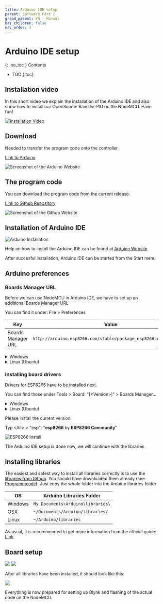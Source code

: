 ```yaml
---
title: Arduino IDE setup
parent: Software Part I
grand_parent: EN - Manual
has_children: false
nav_order: 1
---
```


# Arduino IDE setup

{: .no_toc }
Contents

* TOC
{:toc}

## Installation video


In this short video we explain the installation of the Arduino IDE and also show how to install our OpenSource Rancilio-PID on the NodeMCU. Have fun!

[![installation Video](https://img.youtube.com/vi/w7vBGSVWPrw/hqdefault.jpg)](https://www.youtube.com/watch?v=w7vBGSVWPrw)

## Download

Needed to transfer the program code onto the controller.


[Link to Arduino](https://www.arduino.cc/en/Main/Software)

![Screenshot of the Arduino Website](../../img/1.png)

## The program code

You can download the program code from the current release.

[Link to Github Repository](https://github.com/rancilio-pid/ranciliopid/releases)

![Screenshot of the Github Website](../../img/2.png)

## Installation of Arduino IDE

![Arduino Installation](../../img/installation.gif)

Help on how to install the Arduino IDE can be found at [Arduino Website](https://www.arduino.cc/en/Guide).

After succesful installation, Arduino IDE can be started from the Start menu


## Arduino preferences

### Boards Manager URL

Before we can use NodeMCU in Arduino IDE, we have to set up an additional Boards Manager URL

You can find it under: File > Preferences

| Key | Value |
|-|-|
| Boards Manager URL | `http://arduino.esp8266.com/stable/package_esp8266com_index.json`|

<details markdown="block">
  <summary> Windows </summary>

  ![Windows Arduino Preferences](../../img/8.png)

</details>

<details markdown="block">
  <summary> Linux (Ubuntu) </summary>

  ![Linux (Ubuntu)](../../img/arduino-voreinstellungen-ubu.png)

</details>

### installing board drivers

Drivers for ESP8266 have to be installed next.

You can find those under Tools > Board: "[\<Version\>]" > Boards Manager...

<details markdown="block">
  <summary> Windows </summary>

  ![Windows Arduino Boards Manager](../../img/9.png)

</details>

<details markdown="block">
  <summary> Linux (Ubuntu) </summary>

  ![Linux (Ubuntu) Boards Manager](../../img/arduino-boardverwalter-ubu.png)

</details>

Please install the current version

Typ \<All\> > "esp": "**esp8266** by **ESP8266 Community**"

![ESP8266 install](../../img/boardtreiber.gif)

The Arduino IDE setup is done now, we will continue with the libraries

## installing libraries

The easiest and safest way to install all libraries correctly is to use the [libraries from Github](https://github.com/rancilio-pid/ranciliopid/tree/master/rancilio-pid/libraries). You should have downloaded them already (see [Programmcode](#the-program-code)). Just copy the whole folder into the Arduino libraries folder


| OS | Arduino Libraries Folder |
|-|-|
| Windows | `My Documents\Arduino\libraries\` |
| OSX | `~/Documents/Arduino/libraries/` |
| Linux |`~/Arduino/libraries`|

As usual, it is recommended to get more information from the official guide: [Link](https://www.arduino.cc/en/Guide/Libraries).


## Board setup

![](../../img/29.png)
![](../../img/Bildschirmfoto-2019-07-03-um-00.01.26.png)

After all libraries have been installed, it should look like this:


![](../../img/31.png)

Everything is now prepared for setting up Blynk and flashing of the actual code on the NodeMCU.
